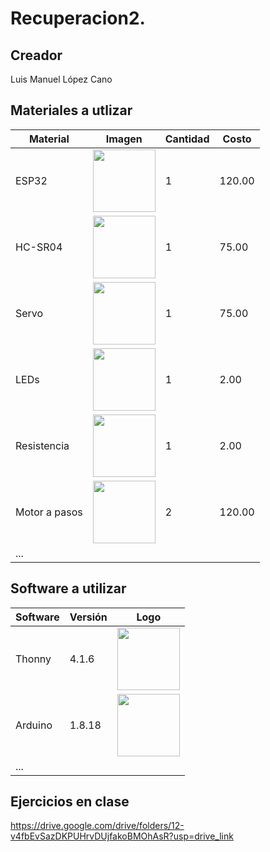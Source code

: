 # Recuperacion2.

## Creador
Luis Manuel López Cano

## Materiales a utlizar
|Material|Imagen|Cantidad|Costo|
|--|--|--|--|
|ESP32|<img src="https://m.media-amazon.com/images/I/612eALAbpgL.jpg" width="100"/>|1|120.00|
|HC-SR04|<img width="100" src="https://www.330ohms.com/cdn/shop/products/photo_A_OS-03261_SensorUltrasonico_HC-SR04_01_1200x1200.png?v=1598042103" />|1|75.00|
|Servo| <img width="100" src="https://gm0.org/es/latest/_images/hs488.jpg" />|1|75.00|"; />|1|131.00|
|LEDs|<img width="100" src="https://www.taloselectronics.com/cdn/shop/products/paquete_de_100_leds_difusos_5mm_varios_colores_mexico_jalisco_guadalajara_700x700.jpg?v=1593816653" />|1|2.00|
|Resistencia|<img width="100" src="https://http2.mlstatic.com/D_NQ_NP_903666-MLM75952546015_042024-O.webp" />|1|2.00|
|Motor a pasos|<img width="100" src="https://uelectronics.com/wp-content/uploads/2017/08/AR0130-Motor-a-pasos-28BYJ-48-V1.jpg" />|2|120.00|
|...||||

## Software a utilizar
|Software|Versión|Logo|
|--|--|--|
|Thonny|4.1.6|<img width="100" src="https://upload.wikimedia.org/wikipedia/commons/thumb/e/e2/Thonny_logo.png/220px-Thonny_logo.png" />|
|Arduino|1.8.18|<img width="100" src="https://w7.pngwing.com/pngs/387/24/png-transparent-arduino-hd-logo.png" />|
|...||

## Ejercicios en clase
https://drive.google.com/drive/folders/12-v4fbEvSazDKPUHrvDUjfakoBMOhAsR?usp=drive_link
